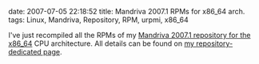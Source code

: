 date: 2007-07-05 22:18:52
title: Mandriva 2007.1 RPMs for x86_64 arch.
tags: Linux, Mandriva, Repository, RPM, urpmi, x86_64

I've just recompiled all the RPMs of my [Mandriva 2007.1 repository for the x86_64](http://kevin.deldycke.com/static/repository/mandriva/2007.1/x86_64) CPU architecture. All details can be found on [my repository-dedicated page](http://kevin.deldycke.com/mandriva-rpm-repository/).
